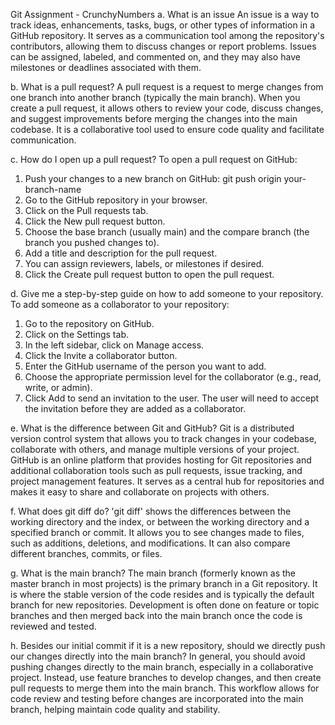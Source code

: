 Git Assignment - CrunchyNumbers
a. What is an issue
An issue is a way to track ideas, enhancements, tasks, bugs, or other types of information in a GitHub repository. It serves as a communication tool among the repository's contributors, allowing them to discuss changes or report problems. Issues can be assigned, labeled, and commented on, and they may also have milestones or deadlines associated with them.


b. What is a pull request?
A pull request is a request to merge changes from one branch into another branch (typically the main branch). When you create a pull request, it allows others to review your code, discuss changes, and suggest improvements before merging the changes into the main codebase. It is a collaborative tool used to ensure code quality and facilitate communication.


c. How do I open up a pull request?
To open a pull request on GitHub:
1. Push your changes to a new branch on GitHub:
     git push origin your-branch-name
2. Go to the GitHub repository in your browser.
3. Click on the Pull requests tab.
4. Click the New pull request button.
5. Choose the base branch (usually main) and the compare branch (the branch you pushed changes to).
6. Add a title and description for the pull request.
7. You can assign reviewers, labels, or milestones if desired.
8. Click the Create pull request button to open the pull request.


d. Give me a step-by-step guide on how to add someone to your repository.
To add someone as a collaborator to your repository:
1. Go to the repository on GitHub.
2. Click on the Settings tab.
3. In the left sidebar, click on Manage access.
4. Click the Invite a collaborator button.
5. Enter the GitHub username of the person you want to add.
6. Choose the appropriate permission level for the collaborator (e.g., read, write, or admin).
7. Click Add to send an invitation to the user.
The user will need to accept the invitation before they are added as a collaborator.


e. What is the difference between Git and GitHub?
Git is a distributed version control system that allows you to track changes in your codebase, collaborate with others, and manage multiple versions of your project.
GitHub is an online platform that provides hosting for Git repositories and additional collaboration tools such as pull requests, issue tracking, and project management features. It serves as a central hub for repositories and makes it easy to share and collaborate on projects with others.


f. What does git diff do?
'git diff' shows the differences between the working directory and the index, or between the working directory and a specified branch or commit. It allows you to see changes made to files, such as additions, deletions, and modifications. It can also compare different branches, commits, or files.


g. What is the main branch?
The main branch (formerly known as the master branch in most projects) is the primary branch in a Git repository. It is where the stable version of the code resides and is typically the default branch for new repositories. Development is often done on feature or topic branches and then merged back into the main branch once the code is reviewed and tested.


h. Besides our initial commit if it is a new repository, should we directly push our changes directly into the main branch?
In general, you should avoid pushing changes directly to the main branch, especially in a collaborative project. Instead, use feature branches to develop changes, and then create pull requests to merge them into the main branch. This workflow allows for code review and testing before changes are incorporated into the main branch, helping maintain code quality and stability.
